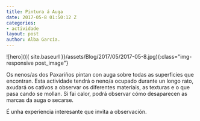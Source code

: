 ```yaml
---
title: Pintura á Auga
date: 2017-05-8 01:50:12 Z
categories:
- actividade
layout: post
author: Alba García.
---
```


![hero]({{ site.baseurl }}/assets/Blog/2017/05/2017-05-8.jpg){:class="img-responsive post_image"}
<br>

Os nenos/as dos Paxariños pintan con auga sobre todas as superficies que encontran.
Esta actividade tendrá o neno/a ocupado durante un longo rato, axudará os cativos a observar os diferentes materiais, as texturas e o que pasa cando se mollan. Si fai calor, podrá observar cómo desaparecen as marcas da auga o secarse.

É unha experiencia interesante que invita a observación.




